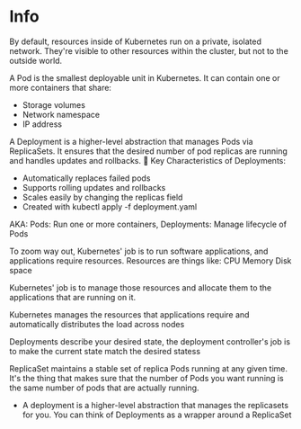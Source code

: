 # Info
By default, resources inside of Kubernetes run on a private, isolated network. They're visible to other resources within the cluster, but not to the outside world.

A Pod is the smallest deployable unit in Kubernetes. It can contain one or more containers that share:
- Storage volumes
- Network namespace
- IP address

A Deployment is a higher-level abstraction that manages Pods via ReplicaSets. It ensures that the desired number of pod replicas are running and handles updates and rollbacks.
🔹 Key Characteristics of Deployments:
- Automatically replaces failed pods
- Supports rolling updates and rollbacks
- Scales easily by changing the replicas field
- Created with kubectl apply -f deployment.yaml

AKA: Pods: Run one or more containers, Deployments: Manage lifecycle of Pods

To zoom way out, Kubernetes' job is to run software applications, and applications require resources. Resources are things like:
    CPU
    Memory
    Disk space

Kubernetes' job is to manage those resources and allocate them to the applications that are running on it.

Kubernetes manages the resources that applications require and automatically distributes the load across nodes

Deployments describe your desired state, the deployment controller's job is to make the current state match the desired statess

ReplicaSet maintains a stable set of replica Pods running at any given time. It's the thing that makes sure that the number of Pods you want running is the same number of pods that are actually running.
- A deployment is a higher-level abstraction that manages the replicasets for you. You can think of Deployments as a wrapper around a ReplicaSet